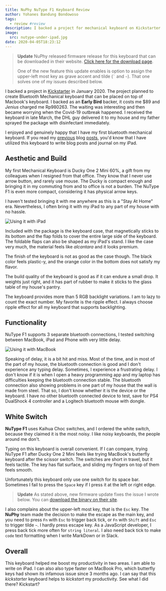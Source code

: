 ```yaml
---
title: NuPhy NuType F1 Keyboard Review
author: Yohanes Bandung Bondowoso
tags:
  - review #review
description: I backed a project for mechanical keyboard on Kickstarter early 2020. Last week, it arrived to my home.
image:
  src: nutype-under-ipad.jpg
date: 2020-04-05T18:23:12
---
```


> **Update**
> NuPhy released firmware release for this keyboard that can be downloaded in their website. [Click here for the download page][firmware].
>
> One of the new feature this update enables is option to assign the upper-left most key as grave accent and tilde (<code>\`</code> and `~`).
> That one solves one of my issues described below.

I backed a project in [Kickstarter](https://www.kickstarter.com/projects/nuphy/nutype-revolutionizing-the-laptop-typing-experience) in January 2020. The project planned to create Bluetooth Mechanical keyboard that can be placed on top of Macbook's keyboard. I backed as an **Early Bird** backer, it costs me $89 and _Jenius_ charged me Rp980263. The waiting was interesting and then became worrying when the Covid-19 outbreak happened. I received the keyboard in late March, the DHL guy delivered it to my house and my father sprayed the package with disinfectant immediately.
 
I enjoyed and genuinely happy that I have my first bluetooth mechanical keyboard. If you read my [previous](/posts/2020-03-in-search-of-good-writing-app-bear-vs-ulysses/) blog [posts](/posts/2020-04-in-search-of-good-writing-app-part-2-ia-writer-vs-ivim/), you'd know that I have utilized this keyboard to write blog posts and journal on my iPad.

## Aesthetic and Build

My first Mechanical Keyboard is Ducky One 2 Mini 60%, a gift from my colleagues when I resigned from that office. They know that I never use arrow button, and rarely use mouse. The Ducky is compact enough and bringing it in my commuting from and to office is not a burden. The NuType F1 is even more compact, considering it has physical arrow keys.

I haven't tested bringing it with me anywhere as this is a "Stay At Home" era. Nevertheless, I often bring it with my iPad to any part of my house with no hassle.

![Using it with iPad](nutype-under-ipad.jpg)

Included with the package is the keyboard case, that magnetically sticks to its bottom and the flap folds to cover the entire large side of the keyboard. The foldable flaps can also be shaped as my iPad's stand. I like the case very much, the material feels like _alcantara_ and it looks premium.

The finish of the keyboard is not as good as the case though. The black color feels plastic-y, and the orange color in the bottom does not satisfy my flavor.

The build quality of the keyboard is good as if it can endure a small drop. It weights just right, and it has part of rubber to make it sticks to the glass table of my house's pantry.

The keyboard provides more than 5 RGB backlight variations. I am to lazy to count the exact number. My favorite is the ripple effect. I always choose ripple effect for all my keyboard that supports backlighting.

## Functionality

NuType F1 supports 3 separate bluetooth connections, I tested switching between MacBook, iPad and Phone with very little delay.

![Using it with MacBook](nutype-on-mac.jpg)

Speaking of delay, it is a bit hit and miss. Most of the time, and in most of the part of my house, the bluetooth connection is good and I don't experience any typing delay. Sometimes, I experience a frustrating delay. I don't know if it is when I open a heavy programming app and my laptop has difficulties keeping the bluetooth connection stable. The bluetooth connection also showing problems in one part of my house that the wall is made from steel. That so, I don't know whether it is the device or the keyboard. I have no other bluetooth connected device to test, save for PS4 DualShock 4 controller and a Logitech bluetooth mouse with dongle.

## White Switch

**NuType F1** uses Kaihua Choc switches, and I ordered the white switch, because they claimed it is the most noisy. I like noisy keyboards, the people around me don't.

Typing on this keyboard is overall convenient. If I can compare, trying NuType F1 after Ducky One 2 Mini feels like trying MacBook's butterfly keyboard after the scissor switch. The switches are short in travel, but it feels tactile. The key has flat surface, and sliding my fingers on top of them feels smooth.

Unfortunately this keyboard only use one switch for its space bar. Sometimes I fail to press the `Space` key if I press it at the left or right edge.

> **Update**
> As stated above, new firmware update fixes the issue I wrote below.
> You can [download the binary on their site][firmware]. 

I also complains about the upper-left most key, that is the `Esc` key. The **NuPhy** team made the decision to make the escape as the main key, and you need to press `Fn` with `Esc` to trigger back tick, or `Fn` with `Shift` and `Esc` to trigger tilde `~`. I hardly press escape key. As a JavaScript developer, I press back tick more often for `string literal`. I also need back tick to make `code` text formatting when I write MarkDown or in Slack.

## Overall

This keyboard helped me boost my productivity in two areas. I am able to write on iPad. I can also also type faster on MacBook Pro, which butterfly keys had shown its infamous issue since 3 months ago. I can say that this _kickstarter_ keyboard helps to _kickstart_ my productivity. See what I did there? Kickstart?

[firmware]: https://nuphy.com/pages/firmwares-for-nutype-f1
